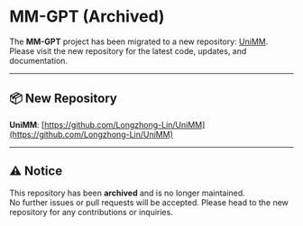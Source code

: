 # MM-GPT (Archived)

The **MM-GPT** project has been migrated to a new repository: [UniMM](https://github.com/Longzhong-Lin/UniMM).  
Please visit the new repository for the latest code, updates, and documentation.

---

## 📦 New Repository

**UniMM**: [https://github.com/Longzhong-Lin/UniMM](https://github.com/Longzhong-Lin/UniMM)

---

## ⚠️ Notice
This repository has been **archived** and is no longer maintained.  
No further issues or pull requests will be accepted. Please head to the new repository for any contributions or inquiries.
